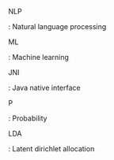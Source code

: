 <span id='NLP'>NLP</span>

: Natural language processing

<span id='ML'>ML</span>

: Machine learning

<span id='JNI'>JNI</span>

: Java native interface

<span id='P'>P</span>

: Probability

<span id='LDA'>LDA</span>

: Latent dirichlet allocation

